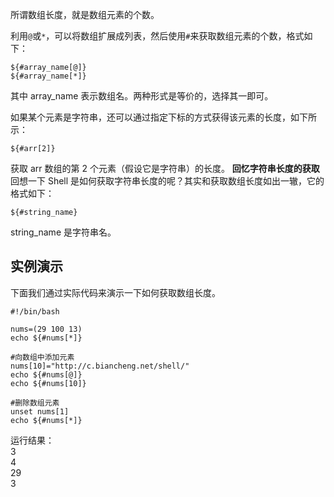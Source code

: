 所谓数组长度，就是数组元素的个数。

利用`@`或`*`，可以将数组扩展成列表，然后使用`#`来获取数组元素的个数，格式如下：
```
${#array_name[@]}
${#array_name[*]}
```
其中 array_name 表示数组名。两种形式是等价的，选择其一即可。

如果某个元素是字符串，还可以通过指定下标的方式获得该元素的长度，如下所示：
```
${#arr[2]}
```
获取 arr 数组的第 2 个元素（假设它是字符串）的长度。
**回忆字符串长度的获取**
回想一下 Shell 是如何获取字符串长度的呢？其实和获取数组长度如出一辙，它的格式如下：
```
${#string_name}
```
string_name 是字符串名。

## 实例演示

下面我们通过实际代码来演示一下如何获取数组长度。
```
#!/bin/bash

nums=(29 100 13)
echo ${#nums[*]}

#向数组中添加元素
nums[10]="http://c.biancheng.net/shell/"
echo ${#nums[@]}
echo ${#nums[10]}

#删除数组元素
unset nums[1]
echo ${#nums[*]}
```
运行结果：  
3  
4  
29  
3  